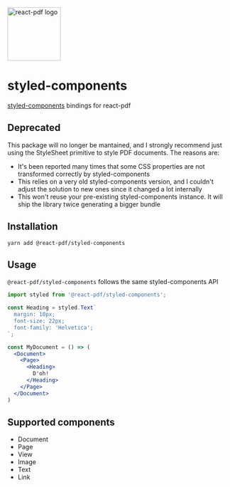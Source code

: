 <img src="https://github.com/react-pdf/site/blob/master/src/static/images/logo.png" alt="react-pdf logo" width="120px" />

# styled-components

[styled-components](https://github.com/styled-components/styled-components) bindings for react-pdf

## Deprecated
This package will no longer be mantained, and I strongly recommend just using the StyleSheet primitive to style PDF documents. The reasons are:

- It's been reported many times that some CSS properties are not transformed correctly by styled-components
- This relies on a very old styled-components version, and I couldn't adjust the solution to new ones since it changed a lot internally
- This won't reuse your pre-existing styled-components instance. It will ship the library twice generating a bigger bundle


## Installation

```
yarn add @react-pdf/styled-components
```

## Usage
`@react-pdf/styled-components` follows the same styled-components API

```jsx
import styled from '@react-pdf/styled-components';

const Heading = styled.Text`
  margin: 10px;
  font-size: 22px;
  font-family: 'Helvetica';
`;

const MyDocument = () => (
  <Document>
    <Page>
      <Heading>
        D'oh!
      </Heading>
    </Page>
  </Document>
)
```

## Supported components

- Document
- Page
- View
- Image
- Text
- Link
